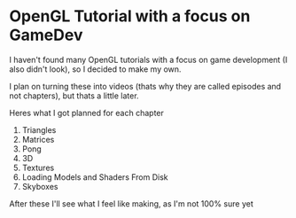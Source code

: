 # OpenGL Tutorial with a focus on GameDev
I haven't found many OpenGL tutorials with a focus on game development (I also didn't look), so I decided to make my own. 

I plan on turning these into videos (thats why they are called episodes and not chapters), but thats a little later.

Heres what I got planned for each chapter

  1. Triangles
  2. Matrices
  3. Pong
  4. 3D
  5. Textures
  6. Loading Models and Shaders From Disk
  7. Skyboxes

After these I'll see what I feel like making, as I'm not 100% sure yet

